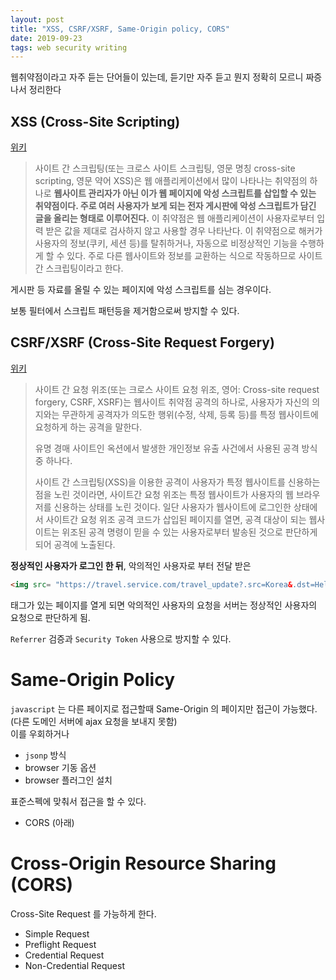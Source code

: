 ```yaml
---
layout: post
title: "XSS, CSRF/XSRF, Same-Origin policy, CORS"
date: 2019-09-23
tags: web security writing
---
```


웹취약점이라고 자주 듣는 단어들이 있는데, 듣기만 자주 듣고 뭔지 정확히 모르니 짜증나서 정리한다

## XSS (Cross-Site Scripting)

[위키](https://ko.wikipedia.org/wiki/%EC%82%AC%EC%9D%B4%ED%8A%B8_%EA%B0%84_%EC%8A%A4%ED%81%AC%EB%A6%BD%ED%8C%85)

> 사이트 간 스크립팅(또는 크로스 사이트 스크립팅, 영문 명칭 cross-site scripting, 영문 약어 XSS)은 웹 애플리케이션에서 많이 나타나는 취약점의 하나로 **웹사이트 관리자가 아닌 이가 웹 페이지에 악성 스크립트를 삽입할 수 있는 취약점이다. 주로 여러 사용자가 보게 되는 전자 게시판에 악성 스크립트가 담긴 글을 올리는 형태로 이루어진다.** 이 취약점은 웹 애플리케이션이 사용자로부터 입력 받은 값을 제대로 검사하지 않고 사용할 경우 나타난다. 이 취약점으로 해커가 사용자의 정보(쿠키, 세션 등)를 탈취하거나, 자동으로 비정상적인 기능을 수행하게 할 수 있다. 주로 다른 웹사이트와 정보를 교환하는 식으로 작동하므로 사이트 간 스크립팅이라고 한다.

게시판 등 자료를 올릴 수 있는 페이지에 악성 스크립트를 심는 경우이다.

보통 필터에서 스크립트 패턴등을 제거함으로써 방지할 수 있다.

## CSRF/XSRF (Cross-Site Request Forgery)

[위키](https://ko.wikipedia.org/wiki/사이트_간_요청_위조)

> 사이트 간 요청 위조(또는 크로스 사이트 요청 위조, 영어: Cross-site request forgery, CSRF, XSRF)는 웹사이트 취약점 공격의 하나로, 사용자가 자신의 의지와는 무관하게 공격자가 의도한 행위(수정, 삭제, 등록 등)를 특정 웹사이트에 요청하게 하는 공격을 말한다.
>
> 유명 경매 사이트인 옥션에서 발생한 개인정보 유출 사건에서 사용된 공격 방식 중 하나다.
>
> 사이트 간 스크립팅(XSS)을 이용한 공격이 사용자가 특정 웹사이트를 신용하는 점을 노린 것이라면, 사이트간 요청 위조는 특정 웹사이트가 사용자의 웹 브라우저를 신용하는 상태를 노린 것이다. 일단 사용자가 웹사이트에 로그인한 상태에서 사이트간 요청 위조 공격 코드가 삽입된 페이지를 열면, 공격 대상이 되는 웹사이트는 위조된 공격 명령이 믿을 수 있는 사용자로부터 발송된 것으로 판단하게 되어 공격에 노출된다.

**정상적인 사용자가 로그인 한 뒤**, 악의적인 사용자로 부터 전달 받은

``` html
<img src= "https://travel.service.com/travel_update?.src=Korea&.dst=Hell">
```

태그가 있는 페이지를 열게 되면 악의적인 사용자의 요청을 서버는 정상적인 사용자의 요청으로 판단하게 됨.

`Referrer` 검증과 `Security Token` 사용으로 방지할 수 있다.

# Same-Origin Policy

`javascript` 는 다른 페이지로 접근할때 Same-Origin 의 페이지만 접근이 가능했다. (다른 도메인 서버에 ajax 요청을 보내지 못함)  
이를 우회하거나
- `jsonp` 방식
- browser 기동 옵션
- browser 플러그인 설치

표준스펙에 맞춰서 접근을 할 수 있다.
- CORS (아래)

# Cross-Origin Resource Sharing (CORS)

Cross-Site Request 를 가능하게 한다.
- Simple Request
- Preflight Request
- Credential Request
- Non-Credential Request

